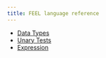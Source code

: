 ```yaml
---
title: FEEL language reference
---
```


* [Data Types](../feel-data-types)
* [Unary Tests](../feel-unary-tests)
* [Expression](../feel-expression)
